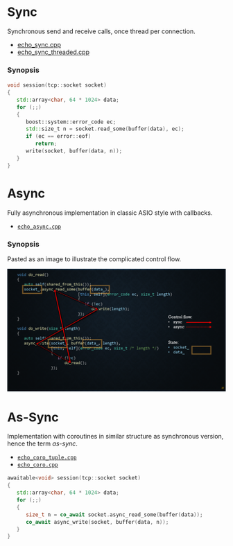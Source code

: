 # Sync

Synchronous send and receive calls, once thread per connection.
* [echo_sync.cpp](echo_sync.cpp)
* [echo_sync_threaded.cpp](echo_sync_threaded.cpp)

### Synopsis

```c++
void session(tcp::socket socket)
{
   std::array<char, 64 * 1024> data;
   for (;;)
   {
      boost::system::error_code ec;
      std::size_t n = socket.read_some(buffer(data), ec);
      if (ec == error::eof)
         return;
      write(socket, buffer(data, n));
   }
}
```

# Async

Fully asynchronous implementation in classic ASIO style with callbacks.
* [`echo_async.cpp`](echo_async.cpp)

### Synopsis

Pasted as an image to illustrate the complicated control flow.

![alt text](async.png)

# As-Sync

Implementation with coroutines in similar structure as synchronous version, hence the term *as-sync*.

* [`echo_coro_tuple.cpp`](echo_coro_tuple.cpp)
* [`echo_coro.cpp`](echo_coro.cpp)

```c++
awaitable<void> session(tcp::socket socket)
{
   std::array<char, 64 * 1024> data;
   for (;;)
   {
      size_t n = co_await socket.async_read_some(buffer(data));
      co_await async_write(socket, buffer(data, n));
   }
}
```
